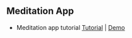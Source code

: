 ## Meditation App

 - Meditation app tutorial [Tutorial](https://www.youtube.com/watch?v=oMBXdZzYqEk) | [Demo]()
